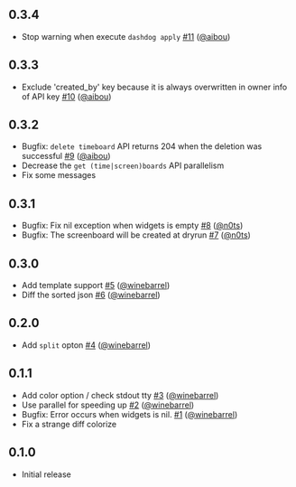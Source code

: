 ## 0.3.4

- Stop warning when execute `dashdog apply` [#11][] ([@aibou][])

## 0.3.3

- Exclude 'created_by' key because it is always overwritten in owner info of API key [#10][] ([@aibou][])

## 0.3.2

- Bugfix: `delete timeboard` API returns 204 when the deletion was successful [#9][] ([@aibou][])
- Decrease the `get (time|screen)boards` API parallelism
- Fix some messages

## 0.3.1

- Bugfix: Fix nil exception when widgets is empty [#8][] ([@n0ts][])
- Bugfix: The screenboard will be created at dryrun [#7][] ([@n0ts][])

## 0.3.0

- Add template support [#5][] ([@winebarrel][])
- Diff the sorted json [#6][] ([@winebarrel][])

## 0.2.0

- Add `split` opton [#4][] ([@winebarrel][])

## 0.1.1

- Add color option / check stdout tty [#3][] ([@winebarrel][])
- Use parallel for speeding up [#2][] ([@winebarrel][])
- Bugfix: Error occurs when widgets is nil. [#1][] ([@winebarrel][])
- Fix a strange diff colorize

## 0.1.0

- Initial release

<!--- The following link definition list is generated by PimpMyChangelog --->
[#1]: https://github.com/serverworks/dashdog/issues/1
[#2]: https://github.com/serverworks/dashdog/issues/2
[#3]: https://github.com/serverworks/dashdog/issues/3
[#4]: https://github.com/serverworks/dashdog/issues/4
[#5]: https://github.com/serverworks/dashdog/issues/5
[#6]: https://github.com/serverworks/dashdog/issues/6
[#7]: https://github.com/serverworks/dashdog/issues/7
[#8]: https://github.com/serverworks/dashdog/issues/8
[#9]: https://github.com/serverworks/dashdog/issues/9
[#10]: https://github.com/serverworks/dashdog/issues/10
[#11]: https://github.com/serverworks/dashdog/issues/11
[@aibou]: https://github.com/aibou
[@n0ts]: https://github.com/n0ts
[@winebarrel]: https://github.com/winebarrel
